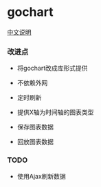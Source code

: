 gochart
=======

[中文说明](http://blog.codeg.cn/2014/12/27/gochart-info/)


### 改进点

 * 将gochart改成库形式提供
 
 * 不依赖外网
 
 * 定时刷新
  
 * 提供X轴为时间轴的图表类型
 
 * 保存图表数据
 
 * 回放图表数据
 

### TODO
 
 * 使用Ajax刷新数据
 
